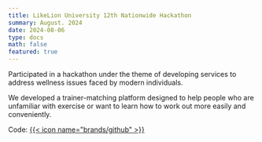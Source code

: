 ```yaml
---
title: LikeLion University 12th Nationwide Hackathon
summary: August. 2024
date: 2024-08-06
type: docs
math: false
featured: true
---
```


Participated in a hackathon under the theme of developing services to address wellness issues faced by modern individuals.

We developed a trainer-matching platform designed to help people who are unfamiliar with exercise or want to learn how to work out more easily and conveniently.

Code: [{{< icon name="brands/github" >}}](https://github.com/Will-you-merge-me/BE)